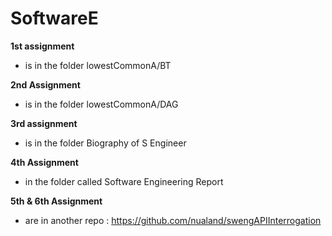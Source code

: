 # SoftwareE

**1st assignment**
- is in the folder lowestCommonA/BT

**2nd Assignment**
- is in the folder lowestCommonA/DAG

**3rd assignment**
- is in the folder Biography of S Engineer

**4th Assignment**
- in the folder called Software Engineering Report

**5th & 6th Assignment**
- are in another repo : https://github.com/nualand/swengAPIInterrogation
